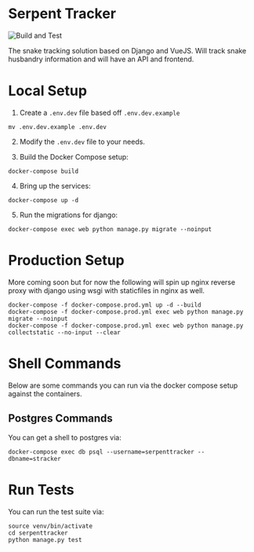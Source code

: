 # Serpent Tracker 
![Build and Test](https://github.com/serpent-tracker/serpent-tracker/workflows/Build%20and%20Test/badge.svg?branch=master)

The snake tracking solution based on Django and VueJS.  Will track snake husbandry information and will have an API and frontend.

# Local Setup

1. Create a `.env.dev` file based off `.env.dev.example`

```
mv .env.dev.example .env.dev
```

2. Modify the `.env.dev` file to your needs.

3. Build the Docker Compose setup:

```
docker-compose build
```


4. Bring up the services:

```
docker-compose up -d
```

5. Run the migrations for django:

```
docker-compose exec web python manage.py migrate --noinput
```

# Production Setup
More coming soon but for now the following will spin up nginx reverse proxy with django using wsgi with staticfiles in nginx as well.

```
docker-compose -f docker-compose.prod.yml up -d --build
docker-compose -f docker-compose.prod.yml exec web python manage.py migrate --noinput
docker-compose -f docker-compose.prod.yml exec web python manage.py collectstatic --no-input --clear
```

# Shell Commands
Below are some commands you can run via the docker compose setup against the containers.

## Postgres Commands
You can get a shell to postgres via:

```
docker-compose exec db psql --username=serpenttracker --dbname=stracker
```

# Run Tests
You can run the test suite via:

```
source venv/bin/activate
cd serpenttracker
python manage.py test
```
